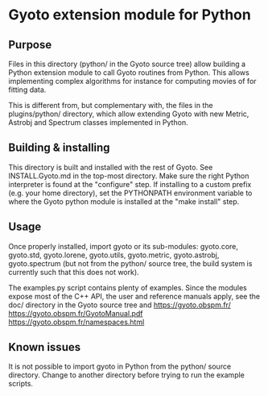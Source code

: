 # Gyoto extension module for Python

## Purpose

Files in this directory (python/ in the Gyoto source tree) allow
building a Python extension module to call Gyoto routines from
Python. This allows implementing complex algorithms for instance for
computing movies of for fitting data.

This is different from, but complementary with, the files in the
plugins/python/ directory, which allow extending Gyoto with new
Metric, Astrobj and Spectrum classes implemented in Python.

## Building & installing

This directory is built and installed with the rest of Gyoto. See
INSTALL.Gyoto.md in the top-most directory. Make sure the right Python
interpreter is found at the "configure" step. If installing to a
custom prefix (e.g. your home directory), set the PYTHONPATH
environment variable to where the Gyoto python module is installed at
the "make install" step.

## Usage

Once properly installed, import gyoto or its sub-modules: gyoto.core,
gyoto.std, gyoto.lorene, gyoto.utils, gyoto.metric, gyoto.astrobj,
gyoto.spectrum (but not from the python/ source tree, the build system
is currently such that this does not work).

The examples.py script contains plenty of examples. Since the modules
expose most of the C++ API, the user and reference manuals apply, see
the doc/ directory in the Gyoto source tree and
https://gyoto.obspm.fr/
https://gyoto.obspm.fr/GyotoManual.pdf
https://gyoto.obspm.fr/namespaces.html

## Known issues

It is not possible to import gyoto in Python from the python/ source
directory. Change to another directory before trying to run the
example scripts.


